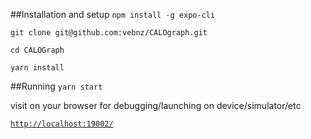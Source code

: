##Installation and setup
`npm install -g expo-cli`

`git clone git@github.com:vebnz/CALOgraph.git`

`cd CALOGraph`

`yarn install`


##Running
`yarn start`

visit on your browser for debugging/launching on device/simulator/etc

[`http://localhost:19002/`](http://localhost:19002/)